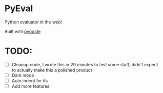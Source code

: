 # PyEval
Python evaluator in the web!

Built with [pyodide](https://pyodide.org/)

# TODO:
- [ ] Cleanup code, I wrote this in 20 minutes to test some stuff, didn't expect to actually make this a polished product
- [ ] Dark mode
- [ ] Auto indent for ifs
- [ ] Add more features
